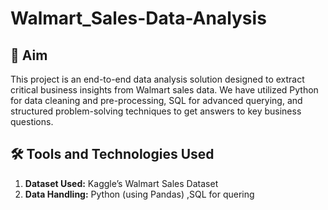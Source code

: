 # Walmart_Sales-Data-Analysis

## **🎯 Aim**
This project is an end-to-end data analysis solution designed to extract critical business insights from Walmart sales data. We have utilized Python for data cleaning and pre-processing, SQL for advanced querying, and structured problem-solving techniques to get answers to key business questions.


## **🛠 Tools and Technologies Used**

1. **Dataset Used:** Kaggle’s Walmart Sales Dataset
2. **Data Handling:** Python (using Pandas) ,SQL for quering 
